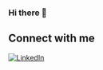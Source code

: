 ### Hi there 👋

<!--
**AC2002FR/AC2002FR** is a ✨ _special_ ✨ repository because its `README.md` (this file) appears on your GitHub profile.
-->





## Connect with me
[![LinkedIn](https://img.shields.io/badge/-LinkedIn-blue?style=flat&logo=LinkedIn)](https://www.linkedin.com/in/andrechapoton/)
